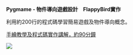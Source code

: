 **Pygmame - 物件導向遊戲設計　FlappyBird實作**

利用約200行的程式碼學習簡易遊戲及物件導向概念。

[手繪教學及程式碼實作講解，約90分鐘](https://youtube.com/playlist?list=PLg2xCgyMBCE7VGsJcZIiuvwGzV7MsZgun)

![](https://i.imgur.com/4TATG8T.png)







